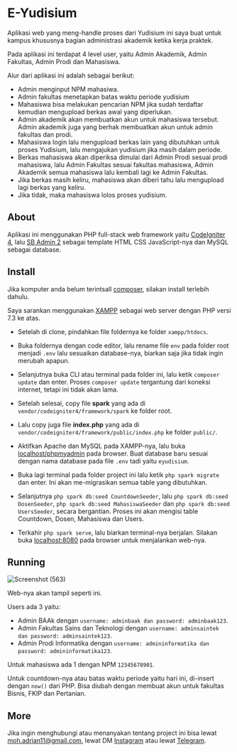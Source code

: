 # E-Yudisium

Aplikasi web yang meng-handle proses dari Yudisium ini saya buat untuk kampus khususnya bagian administrasi akademik ketika kerja praktek.

Pada aplikasi ini terdapat 4 level user, yaitu Admin Akademik, Admin Fakultas, Admin Prodi dan Mahasiswa.

Alur dari aplikasi ini adalah sebagai berikut:
+ Admin menginput NPM mahasiwa.
+ Admin fakultas menetapkan batas waktu periode yudisium
+ Mahasiswa bisa melakukan pencarian NPM jika sudah terdaftar kemudian mengupload berkas awal yang diperlukan.
+ Admin akademik akan membuatkan akun untuk mahasiswa tersebut. Admin akademik juga yang berhak membuatkan akun untuk admin fakultas dan prodi.
+ Mahasiswa login lalu mengupload berkas lain yang dibutuhkan untuk proses Yudisium, lalu mengajukan yudisium jika masih dalam periode.
+ Berkas mahasiswa akan diperiksa dimulai dari Admin Prodi sesuai prodi mahasiswa, lalu Admin Fakultas sesuai fakultas mahasiswa, Admin Akademik semua mahasiswa lalu kembali lagi ke Admin Fakultas.
+ Jika berkas masih keliru, mahasiswa akan diberi tahu lalu mengupload lagi berkas yang keliru.
+ Jika tidak, maka mahasiswa lolos proses yudisium.

## About

Aplikasi ini menggunakan PHP full-stack web framework yaitu [CodeIgniter 4](https://codeigniter.com), lalu [SB Admin 2](https://startbootstrap.com/theme/sb-admin-2) sebagai template HTML CSS JavaScript-nya dan MySQL sebagai database.

## Install

Jika komputer anda belum terintsall [composer](https://getcomposer.org/download/), silakan install terlebih dahulu.

Saya sarankan menggunakan [XAMPP](https://www.apachefriends.org/download.html) sebagai web server dengan PHP versi 7.3 ke atas.

- Setelah di clone, pindahkan file foldernya ke folder `xampp/htdocs`.

- Buka foldernya dengan code editor, lalu rename file `env` pada folder root menjadi `.env` lalu sesuaikan database-nya, biarkan saja jika tidak ingin merubah apapun.

- Selanjutnya buka CLI atau terminal pada folder ini, lalu ketik `composer update` dan enter. Proses `composer update` tergantung dari koneksi internet, tetapi ini tidak akan lama.

- Setelah selesai, copy file **spark** yang ada di `vendor/codeigniter4/framework/spark` ke folder root.

- Lalu copy juga file **index.php** yang ada di `vendor/codeigniter4/framework/public/index.php` ke folder `public/`.

- Aktifkan Apache dan MySQL pada XAMPP-nya, lalu buka [localhost/phpmyadmin](http://localhost/phpmyadmin) pada browser. Buat database baru sesuai dengan nama database pada file `.env` tadi yaitu `eyudisium`.

- Buka lagi terminal pada folder project ini lalu ketik `php spark migrate` dan enter. Ini akan me-migrasikan semua table yang dibutuhkan.

- Selanjutnya `php spark db:seed CountdownSeeder`, lalu `php spark db:seed DosenSeeder`, `php spark db:seed MahasiswaSeeder` dan `php spark db:seed UsersSeeder`, secara bergantian. Proses ini akan mengisi table Countdown, Dosen, Mahasiswa dan Users.

- Terkahir `php spark serve`, lalu biarkan terminal-nya berjalan. Silakan buka [localhost:8080](http://localhost:8080) pada browser untuk menjalankan web-nya.

## Running

![Screenshot (563)](https://user-images.githubusercontent.com/67651472/183603342-fcd01082-1ae0-44ab-87af-a2405a130105.png)

Web-nya akan tampil seperti ini.

Users ada 3 yaitu:
+ Admin BAAk dengan `username: adminbaak dan password: adminbaak123`.
+ Admin Fakultas Sains dan Teknologi dengan `username: adminsaintek dan password: adminsaintek123`.
+ Admin Prodi Informatika dengan `username: admininformatika dan password: admininformatika123`.

Untuk mahasiswa ada 1 dengan NPM `12345678901`.

Untuk countdown-nya atau batas waktu periode yaitu hari ini, di-insert dengan `now()` dari PHP. Bisa diubah dengan membuat akun untuk fakultas Bisnis, FKIP dan Pertanian.

## More

Jika ingin menghubungi atau menanyakan tentang project ini bisa lewat moh.adrian11@gmail.com, lewat DM [Instagram](https://instagram.com/adrian.vengeance) atau lewat [Telegram](https://t.me/apaitusername).

<!---## Server Requirements

PHP version 7.3 or higher is required, with the following extensions installed:

- [intl](http://php.net/manual/en/intl.requirements.php)
- [libcurl](http://php.net/manual/en/curl.requirements.php) if you plan to use the HTTP\CURLRequest library

Additionally, make sure that the following extensions are enabled in your PHP:

- json (enabled by default - don't turn it off)
- [mbstring](http://php.net/manual/en/mbstring.installation.php)
- [mysqlnd](http://php.net/manual/en/mysqlnd.install.php)
- xml (enabled by default - don't turn it off)]:--->
